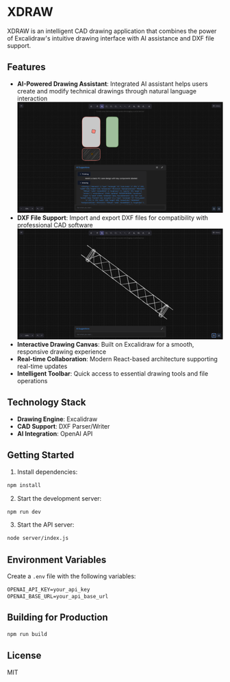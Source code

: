 # XDRAW

XDRAW is an intelligent CAD drawing application that combines the power of Excalidraw's intuitive drawing interface with AI assistance and DXF file support.

## Features

- **AI-Powered Drawing Assistant**: Integrated AI assistant helps users create and modify technical drawings through natural language interaction
![AI Suggestions](./public/AI-suggestions.png)
- **DXF File Support**: Import and export DXF files for compatibility with professional CAD software
![DXF Support](./public/DXF-support.png)
- **Interactive Drawing Canvas**: Built on Excalidraw for a smooth, responsive drawing experience
- **Real-time Collaboration**: Modern React-based architecture supporting real-time updates
- **Intelligent Toolbar**: Quick access to essential drawing tools and file operations

## Technology Stack

- **Drawing Engine**: Excalidraw
- **CAD Support**: DXF Parser/Writer
- **AI Integration**: OpenAI API

## Getting Started

1. Install dependencies:
```bash
npm install
```

2. Start the development server:
```bash
npm run dev
```

3. Start the API server:
```bash
node server/index.js
```

## Environment Variables

Create a `.env` file with the following variables:

```
OPENAI_API_KEY=your_api_key
OPENAI_BASE_URL=your_api_base_url
```

## Building for Production

```bash
npm run build
```

## License

MIT
